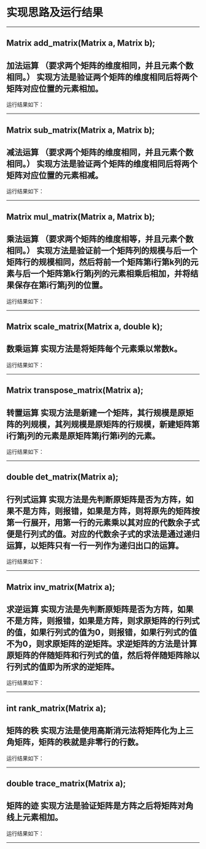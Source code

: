 # 实现思路及运行结果
---
## Matrix add_matrix(Matrix a, Matrix b);
**加法运算**
（要求两个矩阵的维度相同，并且元素个数相同。）
实现方法是验证两个矩阵的维度相同后将两个矩阵对应位置的元素相加。
---
运行结果如下：

---
## Matrix sub_matrix(Matrix a, Matrix b);
**减法运算**
（要求两个矩阵的维度相同，并且元素个数相同。）
实现方法是验证两个矩阵的维度相同后将两个矩阵对应位置的元素相减。
---
运行结果如下：

---
## Matrix mul_matrix(Matrix a, Matrix b);
**乘法运算**
（要求两个矩阵的维度相等，并且元素个数相同。）
实现方法是验证前一个矩阵列的规模与后一个矩阵行的规模相同，然后将前一个矩阵第i行第k列的元素与后一个矩阵第k行第j列的元素相乘后相加，并将结果保存在第i行第j列的位置。
---
运行结果如下：

---
## Matrix scale_matrix(Matrix a, double k);
**数乘运算**
实现方法是将矩阵每个元素乘以常数k。
---
运行结果如下：

---
## Matrix transpose_matrix(Matrix a);
**转置运算**
实现方法是新建一个矩阵，其行规模是原矩阵的列规模，其列规模是原矩阵的行规模，新建矩阵第i行第j列的元素是原矩阵第j行第i列的元素。
---
运行结果如下：

---
## double det_matrix(Matrix a);
**行列式运算**
实现方法是先判断原矩阵是否为方阵，如果不是方阵，则报错，如果是方阵，则将原先的矩阵按第一行展开，用第一行的元素乘以其对应的代数余子式便是行列式的值。对应的代数余子式的求法是通过递归运算，以矩阵只有一行一列作为递归出口的运算。
---
运行结果如下：

---
## Matrix inv_matrix(Matrix a);
**求逆运算**
实现方法是先判断原矩阵是否为方阵，如果不是方阵，则报错，如果是方阵，则求原矩阵的行列式的值，如果行列式的值为0，则报错，如果行列式的值不为0，则求原矩阵的逆矩阵。求逆矩阵的方法是计算原矩阵的伴随矩阵和行列式的值，然后将伴随矩阵除以行列式的值即为所求的逆矩阵。
---
运行结果如下：

---
## int rank_matrix(Matrix a);
**矩阵的秩**
实现方法是使用高斯消元法将矩阵化为上三角矩阵，矩阵的秩就是非零行的行数。
---
运行结果如下：

---
## double trace_matrix(Matrix a);
**矩阵的迹**
实现方法是验证矩阵是方阵之后将矩阵对角线上元素相加。
---
运行结果如下：

---